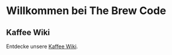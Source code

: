 # Willkommen bei The Brew Code

## Kaffee Wiki

Entdecke unsere [Kaffee Wiki](https://the-brew-code.de).
